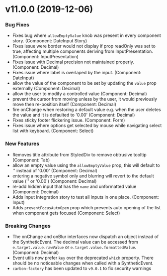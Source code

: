 # v11.0.0 (2019-12-06)
### Bug Fixes
* Fixes bug where `allowEmptyValue` knob was present in every component story. (Component: DateInput Story)
* Fixes issue were border would not display if prop readOnly was set to true, affecting multiple components deriving from InputPresentation. (Component: InputPresentation)
* Fixes issue with Decimal precision not maintained properly. (Component: Decimal)
* Fixes issue where label is overlaped by the input. (Component: DateInput)
* allow the value of the component to be set by updating the `value` prop externally (Component: Decimal)
* allow the user to modify a controlled value (Component: Decimal)
* prevent the cursor from moving unless by the user, it would previously move then re-position itself (Component: Decimal)
* fire onChange when restoring a default value e.g. when the user deletes the value and it is defaulted to '0.00' (Component: Decimal)
* Fixes sticky footer flickering issue. (Component: Form)
* Fixes issue where options get selected by mouse while navigating select list with keyboard. (Component: Select)

### New Features
* Removes title attribute from StyledDiv to remove obtrusive tooltip (Component: Tab)
* allow an empty value using the `allowEmptyValue` prop, this will default to '' instead of '0.00' (Component: Decimal)
* entering a negative symbol only and blurring will revert to the default value ('' or '0.00') (Component: Decimal)
* re-add hidden input that has the `name` and unformatted value (Component: Decimal)
* Adds Input Integration story to test all inputs in one place. (Component: Input)
* Adds `preventFocusAutoOpen` prop which prevents auto opening of the list when component gets focused (Component: Select)

### Breaking Changes
* The onChange and onBlur interfaces now dispatch an object instead of the SyntheticEvent. The decimal value can be accessed from `e.target.value.rawValue` or `e.target.value.formattedValue`. (Component: Decimal)
* Event utils now prefer `key` over the deprecated `which` property. There should be no noticeable changes when called with a SyntheticEvent.
* `carbon-factory` has been updated to `v9.0.1` to fix security warnings


